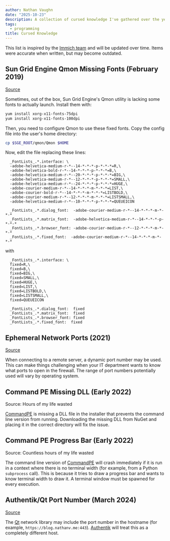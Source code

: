 ```yaml
---
author: Nathan Vaughn
date: "2025-10-23"
description: A collection of cursed knowledge I've gathered over the years.
tags:
  - programming
title: Cursed Knowledge
---
```


This list is inspired by the [Immich team](https://immich.app/cursed-knowledge)
and will be updated over time. Items were accurate when written,
but may become outdated.

## Sun Grid Engine Qmon Missing Fonts (February 2019)

[Source](http://talby.rcs.manchester.ac.uk/~rcs/_bits/sge_qmon_fonts.html)

Sometimes, out of the box, Sun Grid Engine's Qmon utility is
lacking some fonts to actually launch. Install them with:

```bash
yum install xorg-x11-fonts-75dpi
yum install xorg-x11-fonts-100dpi
```

Then, you need to configure Qmon to use these fixed fonts.
Copy the config file into the user's home directory:

```bash
cp $SGE_ROOT/qmon/Qmon $HOME
```

Now, edit the file replacing these lines:

```text
  _FontLists_.*.interface: \
  -adobe-helvetica-medium-r-*--14-*-*-*-p-*-*-*=R,\
  -adobe-helvetica-bold-r-*--14-*-*-*-p-*-*-*=B,\
  -adobe-helvetica-medium-r-*--20-*-*-*-p-*-*-*=BIG,\
  -adobe-helvetica-medium-r-*--12-*-*-*-p-*-*-*=SMALL,\
  -adobe-helvetica-medium-r-*--24-*-*-*-p-*-*-*=HUGE,\
  -adobe-courier-medium-r-*--14-*-*-*-m-*-*-*=LIST,\
  -adobe-courier-bold-r-*--14-*-*-*-m-*-*-*=LISTBOLD,\
  -adobe-courier-medium-r-*--12-*-*-*-m-*-*-*=LISTSMALL,\
  -adobe-helvetica-medium-r-*--10-*-*-*-p-*-*-*=QUEUEICON

  _FontLists_.*.dialog_font:  -adobe-courier-medium-r-*--14-*-*-*-m-*-*-*
  _FontLists_.*.matrix_font:  -adobe-helvetica-medium-r-*--14-*-*-*-p-*-*-*
  _FontLists_.*.browser_font: -adobe-courier-medium-r-*--12-*-*-*-m-*-*-*
  _FontLists_.*.fixed_font:  -adobe-courier-medium-r-*--14-*-*-*-m-*-*-*
```

with

```text
  _FontLists_.*.interface: \
  fixed=R,\
  fixed=B,\
  fixed=BIG,\
  fixed=SMALL,\
  fixed=HUGE,\
  fixed=LIST,\
  fixed=LISTBOLD,\
  fixed=LISTSMALL,\
  fixed=QUEUEICON

  _FontLists_.*.dialog_font:  fixed
  _FontLists_.*.matrix_font:  fixed
  _FontLists_.*.browser_font: fixed
  _FontLists_.*.fixed_font:  fixed
```

## Ephemeral Network Ports (2021)

[Source](https://en.wikipedia.org/wiki/Ephemeral_port)

When connecting to a remote server, a dynamic port number may be used.
This can make things challenging when your IT department wants to know
what ports to open in the firewall. The range of port numbers
potentially used will vary by operating system.

## Command PE Missing DLL (Early 2022)

Source: Hours of my life wasted

[CommandPE](https://command.matrixgames.com/?page_id=3822)
is missing a DLL file in the installer that prevents the command line version
from running. Downloading the missing DLL from NuGet and placing it in the
correct directory will fix the issue.

## Command PE Progress Bar (Early 2022)

Source: Countless hours of my life wasted

The command line version of
[CommandPE](https://command.matrixgames.com/?page_id=3822)
will crash immediately if it is run in a context where there is no terminal width
(for example, from a Python `subprocess` call). This is because it tries to draw
a progress bar and wants to know terminal width to draw it. A terminal window
must be spawned for every execution.

## Authentik/Qt Port Number (March 2024)

[Source](https://blog.nathanv.me/posts/authentik-octoprint-cura/)

The [Qt](https://www.qt.io/) network library may include the port number in the hostname
(for example, `https://blog.nathanv.me:443`).
[Authentik](https://goauthentik.io/) will treat this as a completely different host.

